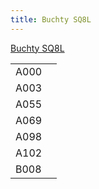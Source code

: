 ```yaml
---
title: Buchty SQ8L
---
```


[Buchty SQ8L](http://www.buchty.net/ensoniq/index.html#sq8l)

<table>
<tr><td>A000</td><td></td></tr>
<tr><td>A003</td><td></td></tr>
<tr><td>A055</td><td></td></tr>
<tr><td>A069</td><td></td></tr>
<tr><td>A098</td><td></td></tr>
<tr><td>A102</td><td></td></tr>
<tr><td>B008</td><td></td></tr>
</table>